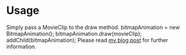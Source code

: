 # Usage
Simply pass a MovieClip to the draw method.
	bitmapAnimation = new BitmapAnimation();
	bitmapAnimation.draw(movieClip);
	addChild(bitmapAnimation);
Please read [my blog post](http://nicolasschudel.name/bitmap-animations/) for further information.